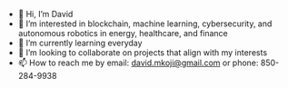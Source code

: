 - 👋 Hi, I’m David
- 👀 I’m interested in  blockchain, machine learning, cybersecurity, and autonomous robotics in energy, healthcare, and finance
- 🌱 I’m currently learning everyday
- 💞️ I’m looking to collaborate on projects that align with my interests
- 📫 How to reach me by email: david.mkoji@gmail.com or phone: 850-284-9938

